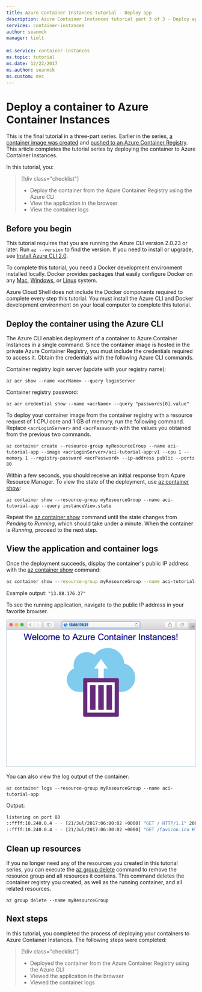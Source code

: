 ```yaml
---
title: Azure Container Instances tutorial - Deploy app
description: Azure Container Instances tutorial part 3 of 3 - Deploy application
services: container-instances
author: seanmck
manager: timlt

ms.service: container-instances
ms.topic: tutorial
ms.date: 12/22/2017
ms.author: seanmck
ms.custom: mvc
---
```


# Deploy a container to Azure Container Instances

This is the final tutorial in a three-part series. Earlier in the series, [a container image was created](container-instances-tutorial-prepare-app.md) and [pushed to an Azure Container Registry](container-instances-tutorial-prepare-acr.md). This article completes the tutorial series by deploying the container to Azure Container Instances.

In this tutorial, you:

> [!div class="checklist"]
> * Deploy the container from the Azure Container Registry using the Azure CLI
> * View the application in the browser
> * View the container logs

## Before you begin

This tutorial requires that you are running the Azure CLI version 2.0.23 or later. Run `az --version` to find the version. If you need to install or upgrade, see [Install Azure CLI 2.0][azure-cli-install].

To complete this tutorial, you need a Docker development environment installed locally. Docker provides packages that easily configure Docker on any [Mac][docker-mac], [Windows][docker-windows], or [Linux][docker-linux] system.

Azure Cloud Shell does not include the Docker components required to complete every step this tutorial. You must install the Azure CLI and Docker development environment on your local computer to complete this tutorial.

## Deploy the container using the Azure CLI

The Azure CLI enables deployment of a container to Azure Container Instances in a single command. Since the container image is hosted in the private Azure Container Registry, you must include the credentials required to access it. Obtain the credentials with the following Azure CLI commands.

Container registry login server (update with your registry name):

```azurecli
az acr show --name <acrName> --query loginServer
```

Container registry password:

```azurecli
az acr credential show --name <acrName> --query "passwords[0].value"
```

To deploy your container image from the container registry with a resource request of 1 CPU core and 1 GB of memory, run the following command. Replace `<acrLoginServer>` and `<acrPassword>` with the values you obtained from the previous two commands.

```azurecli
az container create --resource-group myResourceGroup --name aci-tutorial-app --image <acrLoginServer>/aci-tutorial-app:v1 --cpu 1 --memory 1 --registry-password <acrPassword> --ip-address public --ports 80
```

Within a few seconds, you should receive an initial response from Azure Resource Manager. To view the state of the deployment, use [az container show][az-container-show]:

```azurecli
az container show --resource-group myResourceGroup --name aci-tutorial-app --query instanceView.state
```

Repeat the [az container show][az-container-show] command until the state changes from *Pending* to *Running*, which should take under a minute. When the container is *Running*, proceed to the next step.

## View the application and container logs

Once the deployment succeeds, display the container's public IP address with the [az container show][az-container-show] command:

```bash
az container show --resource-group myResourceGroup --name aci-tutorial-app --query ipAddress.ip
```

Example output: `"13.88.176.27"`

To see the running application, navigate to the public IP address in your favorite browser.

![Hello world app in the browser][aci-app-browser]

You can also view the log output of the container:

```azurecli
az container logs --resource-group myResourceGroup --name aci-tutorial-app
```

Output:

```bash
listening on port 80
::ffff:10.240.0.4 - - [21/Jul/2017:06:00:02 +0000] "GET / HTTP/1.1" 200 1663 "-" "Mozilla/5.0 (Macintosh; Intel Mac OS X 10_12_5) AppleWebKit/537.36 (KHTML, like Gecko) Chrome/59.0.3071.115 Safari/537.36"
::ffff:10.240.0.4 - - [21/Jul/2017:06:00:02 +0000] "GET /favicon.ico HTTP/1.1" 404 150 "http://13.88.176.27/" "Mozilla/5.0 (Macintosh; Intel Mac OS X 10_12_5) AppleWebKit/537.36 (KHTML, like Gecko) Chrome/59.0.3071.115 Safari/537.36"
```

## Clean up resources

If you no longer need any of the resources you created in this tutorial series, you can execute the [az group delete][az-group-delete] command to remove the resource group and all resources it contains. This command deletes the container registry you created, as well as the running container, and all related resources.

```azurecli-interactive
az group delete --name myResourceGroup
```

## Next steps

In this tutorial, you completed the process of deploying your containers to Azure Container Instances. The following steps were completed:

> [!div class="checklist"]
> * Deployed the container from the Azure Container Registry using the Azure CLI
> * Viewed the application in the browser
> * Viewed the container logs

<!-- IMAGES -->
[aci-app-browser]: ./media/container-instances-quickstart/aci-app-browser.png

<!-- LINKS - external -->
[docker-linux]: https://docs.docker.com/engine/installation/#supported-platforms
[docker-login]: https://docs.docker.com/engine/reference/commandline/login/
[docker-mac]: https://docs.docker.com/docker-for-mac/
[docker-push]: https://docs.docker.com/engine/reference/commandline/push/
[docker-tag]: https://docs.docker.com/engine/reference/commandline/tag/
[docker-windows]: https://docs.docker.com/docker-for-windows/

<!-- LINKS - internal -->
[az-container-show]: /cli/azure/container#az_container_show
[az-group-delete]: /cli/azure/group#az_group_delete
[azure-cli-install]: /cli/azure/install-azure-cli
[prepare-app]: ./container-instances-tutorial-prepare-app.md